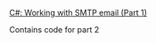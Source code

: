 <p><a href="https://social.technet.microsoft.com/wiki/contents/articles/51529.c-working-with-smtp-email-part-1.aspx">C#: Working with SMTP email (Part 1)</a></p>
<p>Contains code for part 2</p>